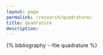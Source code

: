 ```yaml
---
layout: page
permalink: /research/quadrature/
title: Quadrature
description:
---
```


<div class="publications">
{% bibliography --file quadrature %}
</div>
